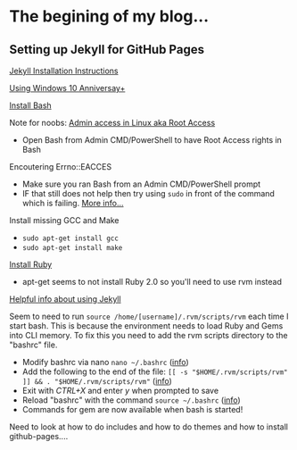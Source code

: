 # The begining of my blog...

## Setting up Jekyll for GitHub Pages

[Jekyll Installation Instructions](https://jekyllrb.com/docs/installation/)

[Using Windows 10 Anniversay+](https://jekyllrb.com/docs/windows/)


[Install Bash](https://msdn.microsoft.com/en-us/commandline/wsl/install_guide)

Note for noobs: [Admin access in Linux aka Root Access](https://msdn.microsoft.com/en-us/commandline/wsl/user_support#permissions)
- Open Bash from Admin CMD/PowerShell to have Root Access rights in Bash

Encoutering Errno::EACCES
- Make sure you ran Bash from an Admin CMD/PowerShell prompt
- IF that still does not help then try using ```sudo``` in front of the command which is failing. [More info...](https://stackoverflow.com/questions/11496591/ruby-gem-permission-denied-var-lib-gems-using-ubuntu)

Install missing GCC and Make
- ```sudo apt-get install gcc```
- ```sudo apt-get install make```

[Install Ruby](https://stackoverflow.com/a/18541768/1558446)
- apt-get seems to not install Ruby 2.0 so you'll need to use rvm instead

[Helpful info about using Jekyll](https://jekyllrb.com/docs/templates/#code-snippet-highlighting)

Seem to need to run ```source /home/[username]/.rvm/scripts/rvm``` each time I start bash. This is because the environment needs to load Ruby and Gems into CLI memory. To fix this you need to add the rvm scripts directory to the "bashrc" file.
- Modify bashrc via nano ```nano ~/.bashrc``` ([info](https://ubuntuforums.org/showthread.php?t=2158436))
- Add the following to the end of the file: ```[[ -s "$HOME/.rvm/scripts/rvm" ]] && . "$HOME/.rvm/scripts/rvm"``` ([info](https://stackoverflow.com/a/4842674/1558446))
- Exit with _CTRL+X_ and enter _y_ when prompted to save
- Reload "bashrc" with the command ```source ~/.bashrc``` ([info](https://stackoverflow.com/a/2518150/1558446))
- Commands for gem are now available when bash is started!
    

Need to look at how to do includes and how to do themes and how to install github-pages....



